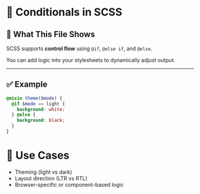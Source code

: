 # 📘 Conditionals in SCSS

## 🧠 What This File Shows

SCSS supports **control flow** using `@if`, `@else if`, and `@else`.

You can add logic into your stylesheets to dynamically adjust output.

---

## ✅ Example

```scss
@mixin theme($mode) {
  @if $mode == light {
    background: white;
  } @else {
    background: black;
  }
}
```

# 🧪 Use Cases

- Theming (light vs dark)
- Layout direction (LTR vs RTL)
- Browser-specific or component-based logic
